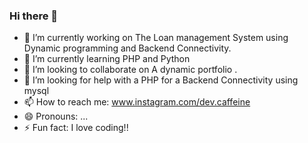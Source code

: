 ### Hi there 👋


- 🔭 I’m currently working on The Loan management System using Dynamic programming and Backend Connectivity.
- 🌱 I’m currently learning PHP and Python
- 👯 I’m looking to collaborate on A dynamic portfolio .
- 🤔 I’m looking for help with a PHP for a Backend Connectivity using mysql 
- 📫 How to reach me: www.instagram.com/dev.caffeine
- 😄 Pronouns: ...
- ⚡ Fun fact: I love coding!!
